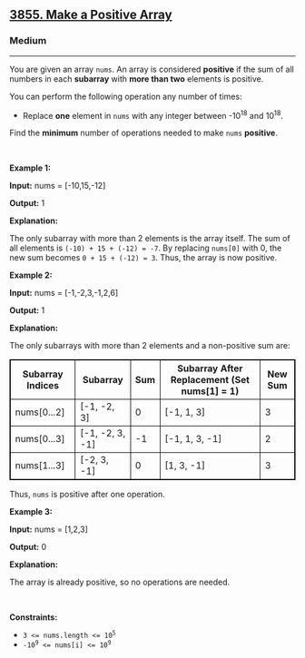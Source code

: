 <h2><a href="https://leetcode.com/problems/make-a-positive-array">3855. Make a Positive Array</a></h2><h3>Medium</h3><hr><p>You are given an array <code>nums</code>. An array is considered <strong>positive</strong> if the sum of all numbers in each <strong><span data-keyword="subarray">subarray</span></strong> with <strong>more than two</strong> elements is positive.</p>

<p>You can perform the following operation any number of times:</p>

<ul>
	<li>Replace <strong>one</strong> element in <code>nums</code> with any integer between -10<sup>18</sup> and 10<sup>18</sup>.</li>
</ul>

<p>Find the <strong>minimum</strong> number of operations needed to make <code>nums</code> <strong>positive</strong>.</p>

<p>&nbsp;</p>
<p><strong class="example">Example 1:</strong></p>

<div class="example-block">
<p><strong>Input:</strong> <span class="example-io">nums = [-10,15,-12]</span></p>

<p><strong>Output:</strong> <span class="example-io">1</span></p>

<p><strong>Explanation:</strong></p>

<p>The only subarray with more than 2 elements is the array itself. The sum of all elements is <code>(-10) + 15 + (-12) = -7</code>. By replacing <code>nums[0]</code> with 0, the new sum becomes <code>0 + 15 + (-12) = 3</code>. Thus, the array is now positive.</p>
</div>

<p><strong class="example">Example 2:</strong></p>

<div class="example-block">
<p><strong>Input:</strong> <span class="example-io">nums = [-1,-2,3,-1,2,6]</span></p>

<p><strong>Output:</strong> <span class="example-io">1</span></p>

<p><strong>Explanation:</strong></p>

<p>The only subarrays with more than 2 elements and a non-positive sum are:</p>

<table style="border: 1px solid black;">
	<tbody>
		<tr>
			<th style="border: 1px solid black;">Subarray Indices</th>
			<th style="border: 1px solid black;">Subarray</th>
			<th style="border: 1px solid black;">Sum</th>
			<th style="border: 1px solid black;">Subarray After Replacement (Set nums[1] = 1)</th>
			<th style="border: 1px solid black;">New Sum</th>
		</tr>
		<tr>
			<td style="border: 1px solid black;">nums[0...2]</td>
			<td style="border: 1px solid black;">[-1, -2, 3]</td>
			<td style="border: 1px solid black;">0</td>
			<td style="border: 1px solid black;">[-1, 1, 3]</td>
			<td style="border: 1px solid black;">3</td>
		</tr>
		<tr>
			<td style="border: 1px solid black;">nums[0...3]</td>
			<td style="border: 1px solid black;">[-1, -2, 3, -1]</td>
			<td style="border: 1px solid black;">-1</td>
			<td style="border: 1px solid black;">[-1, 1, 3, -1]</td>
			<td style="border: 1px solid black;">2</td>
		</tr>
		<tr>
			<td style="border: 1px solid black;">nums[1...3]</td>
			<td style="border: 1px solid black;">[-2, 3, -1]</td>
			<td style="border: 1px solid black;">0</td>
			<td style="border: 1px solid black;">[1, 3, -1]</td>
			<td style="border: 1px solid black;">3</td>
		</tr>
	</tbody>
</table>

<p>Thus, <code>nums</code> is positive after one operation.</p>
</div>

<p><strong class="example">Example 3:</strong></p>

<div class="example-block">
<p><strong>Input:</strong> <span class="example-io">nums = [1,2,3]</span></p>

<p><strong>Output:</strong> <span class="example-io">0</span></p>

<p><strong>Explanation:</strong></p>

<p>The array is already positive, so no operations are needed.</p>
</div>

<p>&nbsp;</p>
<p><strong>Constraints:</strong></p>

<ul>
	<li><code>3 &lt;= nums.length &lt;= 10<sup>5</sup></code></li>
	<li><code>-10<sup>9</sup> &lt;= nums[i] &lt;= 10<sup>9</sup></code></li>
</ul>
